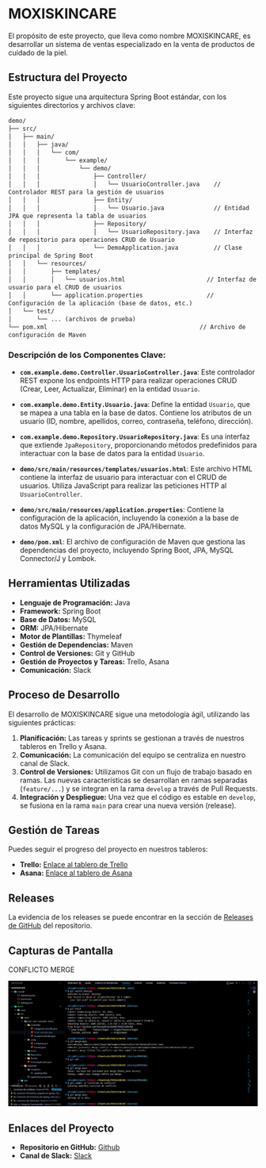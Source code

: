 # MOXISKINCARE

El propósito de este proyecto, que lleva como nombre MOXISKINCARE, es
desarrollar un sistema de ventas especializado en la venta de productos de
cuidado de la piel.

## Estructura del Proyecto

Este proyecto sigue una arquitectura Spring Boot estándar, con los siguientes
directorios y archivos clave:

```
demo/
├── src/
│   ├── main/
│   │   ├── java/
│   │   │   └── com/
│   │   │       └── example/
│   │   │           └── demo/
│   │   │               ├── Controller/
│   │   │               │   └── UsuarioController.java    // Controlador REST para la gestión de usuarios
│   │   │               ├── Entity/
│   │   │               │   └── Usuario.java              // Entidad JPA que representa la tabla de usuarios
│   │   │               ├── Repository/
│   │   │               │   └── UsuarioRepository.java    // Interfaz de repositorio para operaciones CRUD de Usuario
│   │   │               └── DemoApplication.java          // Clase principal de Spring Boot
│   │   └── resources/
│   │       ├── templates/
│   │       │   └── usuarios.html                       // Interfaz de usuario para el CRUD de usuarios
│   │       └── application.properties                  // Configuración de la aplicación (base de datos, etc.)
│   └── test/
│       └── ... (archivos de prueba)
└── pom.xml                                           // Archivo de configuración de Maven
```

### Descripción de los Componentes Clave:

- **`com.example.demo.Controller.UsuarioController.java`**: Este controlador
  REST expone los endpoints HTTP para realizar operaciones CRUD (Crear, Leer,
  Actualizar, Eliminar) en la entidad `Usuario`.

- **`com.example.demo.Entity.Usuario.java`**: Define la entidad `Usuario`, que
  se mapea a una tabla en la base de datos. Contiene los atributos de un usuario
  (ID, nombre, apellidos, correo, contraseña, teléfono, dirección).

- **`com.example.demo.Repository.UsuarioRepository.java`**: Es una interfaz que
  extiende `JpaRepository`, proporcionando métodos predefinidos para interactuar
  con la base de datos para la entidad `Usuario`.

- **`demo/src/main/resources/templates/usuarios.html`**: Este archivo HTML
  contiene la interfaz de usuario para interactuar con el CRUD de usuarios.
  Utiliza JavaScript para realizar las peticiones HTTP al `UsuarioController`.

- **`demo/src/main/resources/application.properties`**: Contiene la
  configuración de la aplicación, incluyendo la conexión a la base de datos
  MySQL y la configuración de JPA/Hibernate.

- **`demo/pom.xml`**: El archivo de configuración de Maven que gestiona las
  dependencias del proyecto, incluyendo Spring Boot, JPA, MySQL Connector/J y
  Lombok.

## Herramientas Utilizadas

- **Lenguaje de Programación:** Java
- **Framework:** Spring Boot
- **Base de Datos:** MySQL
- **ORM:** JPA/Hibernate
- **Motor de Plantillas:** Thymeleaf
- **Gestión de Dependencias:** Maven
- **Control de Versiones:** Git y GitHub
- **Gestión de Proyectos y Tareas:** Trello, Asana
- **Comunicación:** Slack

## Proceso de Desarrollo

El desarrollo de MOXISKINCARE sigue una metodología ágil, utilizando las siguientes prácticas:

1.  **Planificación:** Las tareas y sprints se gestionan a través de nuestros tableros en Trello y Asana.
2.  **Comunicación:** La comunicación del equipo se centraliza en nuestro canal de Slack.
3.  **Control de Versiones:** Utilizamos Git con un flujo de trabajo basado en ramas. Las nuevas características se desarrollan en ramas separadas (`feature/...`) y se integran en la rama `develop` a través de Pull Requests.
4.  **Integración y Despliegue:** Una vez que el código es estable en `develop`, se fusiona en la rama `main` para crear una nueva versión (release).

## Gestión de Tareas

Puedes seguir el progreso del proyecto en nuestros tableros:

- **Trello:** [Enlace al tablero de Trello](https://trello.com/b/a4Kg5DRS/moxiskincare)
- **Asana:** [Enlace al tablero de Asana](https://app.asana.com/1/966364834832463/project/1211701303117383/timeline/1211701367649178)

## Releases

La evidencia de los releases se puede encontrar en la sección de [Releases de GitHub](https://github.com/AlejandrO11102003/MOXISKINCARE/releases) del repositorio.

## Capturas de Pantalla

CONFLICTO MERGE 

![Conflicto Merge](./demo/src/main/resources/static/img/Imagen%20de%20WhatsApp%202025-10-20%20a%20las%2021.23.50_b9b9a7aa.jpg)

## Enlaces del Proyecto

- **Repositorio en GitHub:** [Github](https://github.com/AlejandrO11102003/MOXISKINCARE.git)
- **Canal de Slack:** [Slack](https://app.slack.com/client/T09LX7B8SG4/D09M6JQMV6V)

